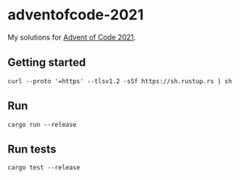 # adventofcode-2021

My solutions for [Advent of Code 2021](https://adventofcode.com/2021).

## Getting started

    curl --proto '=https' --tlsv1.2 -sSf https://sh.rustup.rs | sh

## Run

    cargo run --release

## Run tests

    cargo test --release
